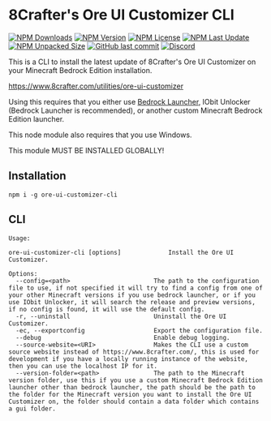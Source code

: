 # 8Crafter's Ore UI Customizer CLI

<!-- ![Thumbnail](./assets/thumbnail.png) -->

[![NPM Downloads](https://img.shields.io/npm/d18m/ore-ui-customizer-cli)](https://npmjs.com/package/ore-ui-customizer-cli)
[![NPM Version](https://img.shields.io/npm/v/ore-ui-customizer-cli)](https://npmjs.com/package/ore-ui-customizer-cli)
[![NPM License](https://img.shields.io/npm/l/ore-ui-customizer-cli)](https://npmjs.com/package/ore-ui-customizer-cli)
[![NPM Last Update](https://img.shields.io/npm/last-update/ore-ui-customizer-cli)](https://npmjs.com/package/ore-ui-customizer-cli)
[![NPM Unpacked Size](https://img.shields.io/npm/unpacked-size/ore-ui-customizer-cli)](https://npmjs.com/package/ore-ui-customizer-cli)
[![GitHub last commit](https://img.shields.io/github/last-commit/8Crafter-Studios/ore-ui-customizer-cli)](https://github.com/8Crafter-Studios/ore-ui-customizer-cli/commits/main)
[![Discord](https://img.shields.io/discord/1213197616570048512?logo=discord&label=discord&link=https%3A%2F%2Fdiscord.gg%2F8crafter-studios)](https://discord.gg/8crafter-studios)

This is a CLI to install the latest update of 8Crafter's Ore UI Customizer on your Minecraft Bedrock Edition installation.

https://www.8crafter.com/utilities/ore-ui-customizer

Using this requires that you either use [Bedrock Launcher](https://bedrocklauncher.github.io/), IObit Unlocker (Bedrock Launcher is recommended), or another custom Minecraft Bedrock Edition launcher.

This node module also requires that you use Windows.

This module MUST BE INSTALLED GLOBALLY!

## Installation

```
npm i -g ore-ui-customizer-cli
```

## CLI

```
Usage:

ore-ui-customizer-cli [options]             Install the Ore UI Customizer.

Options:
  --config=<path>                       The path to the configuration file to use, if not specified it will try to find a config from one of your other Minecraft versions if you use bedrock launcher, or if you use IObit Unlocker, it will search the release and preview versions, if no config is found, it will use the default config.
  -r, --uninstall                       Uninstall the Ore UI Customizer.
  -ec, --exportconfig                   Export the configuration file.
  --debug                               Enable debug logging.
  --source-website=<URI>                Makes the CLI use a custom source website instead of https://www.8crafter.com/, this is used for development if you have a locally running instance of the website, then you can use the localhost IP for it.
  --version-folder=<path>               The path to the Minecraft version folder, use this if you use a custom Minecraft Bedrock Edition launcher other than bedrock launcher, the path should be the path to the folder for the Minecraft version you want to install the Ore UI Customizer on, the folder should contain a data folder which contains a gui folder.
```
